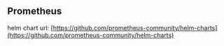 ## Prometheus

helm chart url: [https://github.com/prometheus-community/helm-charts](https://github.com/prometheus-community/helm-charts)

